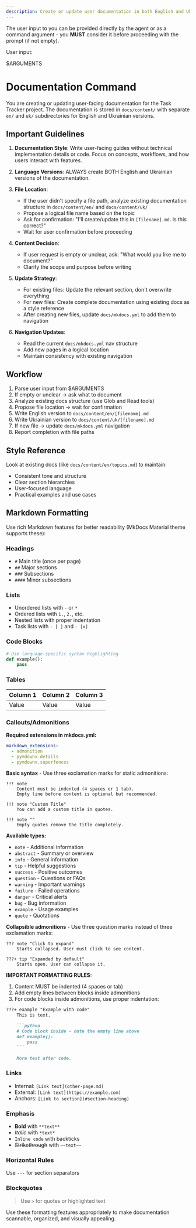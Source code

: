 ```yaml
---
description: Create or update user documentation in both English and Ukrainian.
---
```


The user input to you can be provided directly by the agent or as a command argument - you **MUST** consider it before proceeding with the prompt (if not empty).

User input:

$ARGUMENTS

# Documentation Command

You are creating or updating user-facing documentation for the Task Tracker project. The documentation is stored in `docs/content/` with separate `en/` and `uk/` subdirectories for English and Ukrainian versions.

## Important Guidelines

1. **Documentation Style**: Write user-facing guides without technical implementation details or code. Focus on concepts, workflows, and how users interact with features.

2. **Language Versions**: ALWAYS create BOTH English and Ukrainian versions of the documentation.

3. **File Location**:
   - If the user didn't specify a file path, analyze existing documentation structure in `docs/content/en/` and `docs/content/uk/`
   - Propose a logical file name based on the topic
   - Ask for confirmation: "I'll create/update this in `[filename].md`. Is this correct?"
   - Wait for user confirmation before proceeding

4. **Content Decision**:
   - If user request is empty or unclear, ask: "What would you like me to document?"
   - Clarify the scope and purpose before writing

5. **Update Strategy**:
   - For existing files: Update the relevant section, don't overwrite everything
   - For new files: Create complete documentation using existing docs as a style reference
   - After creating new files, update `docs/mkdocs.yml` to add them to navigation

6. **Navigation Updates**:
   - Read the current `docs/mkdocs.yml` nav structure
   - Add new pages in a logical location
   - Maintain consistency with existing navigation

## Workflow

1. Parse user input from $ARGUMENTS
2. If empty or unclear → ask what to document
3. Analyze existing docs structure (use Glob and Read tools)
4. Propose file location → wait for confirmation
5. Write English version to `docs/content/en/[filename].md`
6. Write Ukrainian version to `docs/content/uk/[filename].md`
7. If new file → update `docs/mkdocs.yml` navigation
8. Report completion with file paths

## Style Reference

Look at existing docs (like `docs/content/en/topics.md`) to maintain:
- Consistent tone and structure
- Clear section hierarchies
- User-focused language
- Practical examples and use cases

## Markdown Formatting

Use rich Markdown features for better readability (MkDocs Material theme supports these):

### Headings
- `#` Main title (once per page)
- `##` Major sections
- `###` Subsections
- `####` Minor subsections

### Lists
- Unordered lists with `-` or `*`
- Ordered lists with `1.`, `2.`, etc.
- Nested lists with proper indentation
- Task lists with `- [ ]` and `- [x]`

### Code Blocks
```python
# Use language-specific syntax highlighting
def example():
    pass
```

### Tables
| Column 1 | Column 2 | Column 3 |
|----------|----------|----------|
| Value    | Value    | Value    |

### Callouts/Admonitions

**Required extensions in mkdocs.yml:**
```yaml
markdown_extensions:
  - admonition
  - pymdownx.details
  - pymdownx.superfences
```

**Basic syntax** - Use three exclamation marks for static admonitions:

```
!!! note
    Content must be indented (4 spaces or 1 tab).
    Empty line before content is optional but recommended.

!!! note "Custom Title"
    You can add a custom title in quotes.

!!! note ""
    Empty quotes remove the title completely.
```

**Available types:**
- `note` - Additional information
- `abstract` - Summary or overview
- `info` - General information
- `tip` - Helpful suggestions
- `success` - Positive outcomes
- `question` - Questions or FAQs
- `warning` - Important warnings
- `failure` - Failed operations
- `danger` - Critical alerts
- `bug` - Bug information
- `example` - Usage examples
- `quote` - Quotations

**Collapsible admonitions** - Use three question marks instead of three exclamation marks:

```
??? note "Click to expand"
    Starts collapsed. User must click to see content.

???+ tip "Expanded by default"
    Starts open. User can collapse it.
```

**IMPORTANT FORMATTING RULES:**
1. Content MUST be indented (4 spaces or tab)
2. Add empty lines between blocks inside admonitions
3. For code blocks inside admonitions, use proper indentation:

```markdown
???+ example "Example with code"
    This is text.

    ```python
    # Code block inside - note the empty line above
    def example():
        pass
    ```

    More text after code.
```

### Links
- Internal: `[Link text](other-page.md)`
- External: `[Link text](https://example.com)`
- Anchors: `[Link to section](#section-heading)`

### Emphasis
- **Bold** with `**text**`
- *Italic* with `*text*`
- `Inline code` with backticks
- ~~Strikethrough~~ with `~~text~~`

### Horizontal Rules
Use `---` for section separators

### Blockquotes
> Use `>` for quotes or highlighted text

Use these formatting features appropriately to make documentation scannable, organized, and visually appealing.